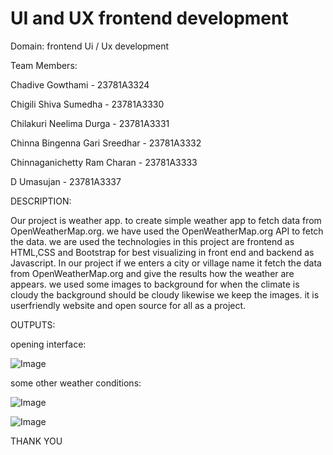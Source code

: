 # UI and UX frontend development

Domain: frontend Ui / Ux development

Team Members:

Chadive Gowthami - 23781A3324

Chigili Shiva Sumedha - 23781A3330

Chilakuri Neelima Durga - 23781A3331

Chinna Bingenna Gari Sreedhar - 23781A3332

Chinnaganichetty Ram Charan - 23781A3333

D Umasujan - 23781A3337

DESCRIPTION:

Our project is weather app. to create simple weather app to fetch data from OpenWeatherMap.org. 
we have used the  OpenWeatherMap.org API to fetch the data.
we are used the technologies in this project are frontend as HTML,CSS and Bootstrap for best visualizing in front end and backend as Javascript.
In our project if we enters a city or village name it fetch the data from OpenWeatherMap.org and give the results how the weather are appears. 
we used some images to background for when the climate is cloudy the background should be cloudy likewise we keep the images. 
it is userfriendly website and open source for all as a project. 


OUTPUTS:

opening interface:

![Image](https://github.com/user-attachments/assets/01df61b3-069f-439a-9ba7-c99313e39fc3)

some other weather conditions:

![Image](https://github.com/user-attachments/assets/fe1bb0bf-8d33-464f-a25a-582e510e5187)

![Image](https://github.com/user-attachments/assets/683e3db3-0635-43d3-a32e-b48749f6d815)

THANK YOU
